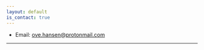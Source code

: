 ```yaml
---
layout: default
is_contact: true
---
```


* Email: [ove.hansen@protonmail.com](mailto:ove.hansen@protonmail.com)

---
